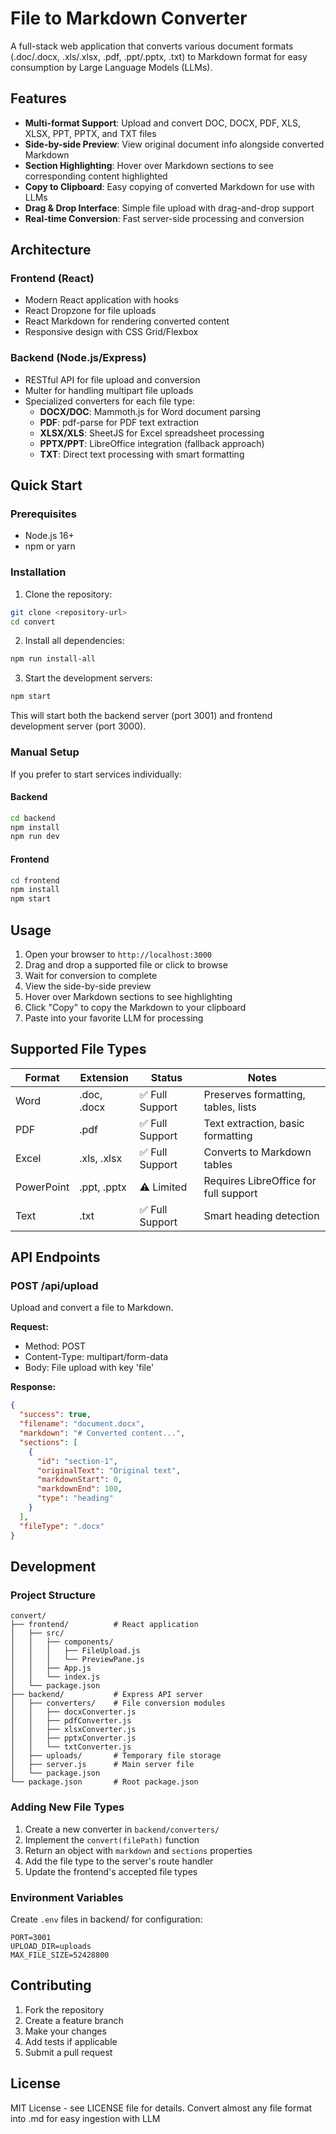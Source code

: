 # File to Markdown Converter

A full-stack web application that converts various document formats (.doc/.docx, .xls/.xlsx, .pdf, .ppt/.pptx, .txt) to Markdown format for easy consumption by Large Language Models (LLMs).

## Features

- **Multi-format Support**: Upload and convert DOC, DOCX, PDF, XLS, XLSX, PPT, PPTX, and TXT files
- **Side-by-side Preview**: View original document info alongside converted Markdown
- **Section Highlighting**: Hover over Markdown sections to see corresponding content highlighted
- **Copy to Clipboard**: Easy copying of converted Markdown for use with LLMs
- **Drag & Drop Interface**: Simple file upload with drag-and-drop support
- **Real-time Conversion**: Fast server-side processing and conversion

## Architecture

### Frontend (React)
- Modern React application with hooks
- React Dropzone for file uploads
- React Markdown for rendering converted content
- Responsive design with CSS Grid/Flexbox

### Backend (Node.js/Express)
- RESTful API for file upload and conversion
- Multer for handling multipart file uploads
- Specialized converters for each file type:
  - **DOCX/DOC**: Mammoth.js for Word document parsing
  - **PDF**: pdf-parse for PDF text extraction
  - **XLSX/XLS**: SheetJS for Excel spreadsheet processing
  - **PPTX/PPT**: LibreOffice integration (fallback approach)
  - **TXT**: Direct text processing with smart formatting

## Quick Start

### Prerequisites
- Node.js 16+ 
- npm or yarn

### Installation

1. Clone the repository:
```bash
git clone <repository-url>
cd convert
```

2. Install all dependencies:
```bash
npm run install-all
```

3. Start the development servers:
```bash
npm start
```

This will start both the backend server (port 3001) and frontend development server (port 3000).

### Manual Setup

If you prefer to start services individually:

#### Backend
```bash
cd backend
npm install
npm run dev
```

#### Frontend
```bash
cd frontend
npm install
npm start
```

## Usage

1. Open your browser to `http://localhost:3000`
2. Drag and drop a supported file or click to browse
3. Wait for conversion to complete
4. View the side-by-side preview
5. Hover over Markdown sections to see highlighting
6. Click "Copy" to copy the Markdown to your clipboard
7. Paste into your favorite LLM for processing

## Supported File Types

| Format | Extension | Status | Notes |
|--------|-----------|--------|-------|
| Word | .doc, .docx | ✅ Full Support | Preserves formatting, tables, lists |
| PDF | .pdf | ✅ Full Support | Text extraction, basic formatting |
| Excel | .xls, .xlsx | ✅ Full Support | Converts to Markdown tables |
| PowerPoint | .ppt, .pptx | ⚠️ Limited | Requires LibreOffice for full support |
| Text | .txt | ✅ Full Support | Smart heading detection |

## API Endpoints

### POST /api/upload
Upload and convert a file to Markdown.

**Request:**
- Method: POST
- Content-Type: multipart/form-data
- Body: File upload with key 'file'

**Response:**
```json
{
  "success": true,
  "filename": "document.docx",
  "markdown": "# Converted content...",
  "sections": [
    {
      "id": "section-1",
      "originalText": "Original text",
      "markdownStart": 0,
      "markdownEnd": 100,
      "type": "heading"
    }
  ],
  "fileType": ".docx"
}
```

## Development

### Project Structure
```
convert/
├── frontend/          # React application
│   ├── src/
│   │   ├── components/
│   │   │   ├── FileUpload.js
│   │   │   └── PreviewPane.js
│   │   ├── App.js
│   │   └── index.js
│   └── package.json
├── backend/           # Express API server
│   ├── converters/    # File conversion modules
│   │   ├── docxConverter.js
│   │   ├── pdfConverter.js
│   │   ├── xlsxConverter.js
│   │   ├── pptxConverter.js
│   │   └── txtConverter.js
│   ├── uploads/       # Temporary file storage
│   ├── server.js      # Main server file
│   └── package.json
└── package.json       # Root package.json
```

### Adding New File Types

1. Create a new converter in `backend/converters/`
2. Implement the `convert(filePath)` function
3. Return an object with `markdown` and `sections` properties
4. Add the file type to the server's route handler
5. Update the frontend's accepted file types

### Environment Variables

Create `.env` files in backend/ for configuration:

```env
PORT=3001
UPLOAD_DIR=uploads
MAX_FILE_SIZE=52428800
```

## Contributing

1. Fork the repository
2. Create a feature branch
3. Make your changes
4. Add tests if applicable
5. Submit a pull request

## License

MIT License - see LICENSE file for details.
Convert almost any file format into .md for easy ingestion with LLM

